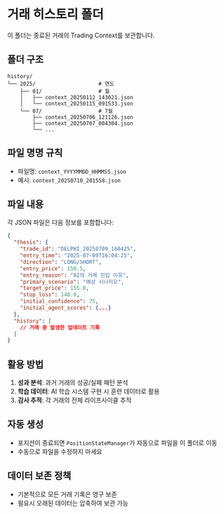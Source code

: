 # 거래 히스토리 폴더

이 폴더는 종료된 거래의 Trading Context를 보관합니다.

## 폴더 구조

```
history/
└── 2025/                    # 연도
    ├── 01/                  # 월
    │   ├── context_20250112_143021.json
    │   └── context_20250115_091533.json
    └── 07/                  # 7월
        ├── context_20250706_121126.json
        ├── context_20250707_004304.json
        └── ...
```

## 파일 명명 규칙

- 파일명: `context_YYYYMMDD_HHMMSS.json`
- 예시: `context_20250710_201558.json`

## 파일 내용

각 JSON 파일은 다음 정보를 포함합니다:

```json
{
  "thesis": {
    "trade_id": "DELPHI_20250709_160425",
    "entry_time": "2025-07-09T16:04:25",
    "direction": "LONG/SHORT",
    "entry_price": 150.5,
    "entry_reason": "AI의 거래 진입 이유",
    "primary_scenario": "예상 시나리오",
    "target_price": 155.0,
    "stop_loss": 148.0,
    "initial_confidence": 75,
    "initial_agent_scores": {...}
  },
  "history": [
    // 거래 중 발생한 업데이트 기록
  ]
}
```

## 활용 방법

1. **성과 분석**: 과거 거래의 성공/실패 패턴 분석
2. **학습 데이터**: AI 학습 시스템 구현 시 훈련 데이터로 활용
3. **감사 추적**: 각 거래의 전체 라이프사이클 추적

## 자동 생성

- 포지션이 종료되면 `PositionStateManager`가 자동으로 파일을 이 폴더로 이동
- 수동으로 파일을 수정하지 마세요

## 데이터 보존 정책

- 기본적으로 모든 거래 기록은 영구 보존
- 필요시 오래된 데이터는 압축하여 보관 가능